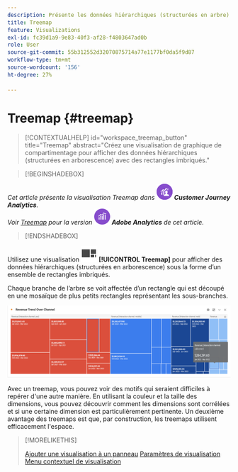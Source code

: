 ```yaml
---
description: Présente les données hiérarchiques (structurées en arbre) sous la forme d’un ensemble de rectangles imbriqués.
title: Treemap
feature: Visualizations
exl-id: fc39d1a9-9e83-40f3-af28-f4803647ad0b
role: User
source-git-commit: 55b312552d32070875714a77e1177bf0da5f9d87
workflow-type: tm+mt
source-wordcount: '156'
ht-degree: 27%

---
```


# Treemap {#treemap}

<!-- markdownlint-disable MD034 -->

>[!CONTEXTUALHELP]
>id="workspace_treemap_button"
>title="Treemap"
>abstract="Créez une visualisation de graphique de compartimentage pour afficher des données hiérarchiques (structurées en arborescence) avec des rectangles imbriqués."

<!-- markdownlint-enable MD034 -->


>[!BEGINSHADEBOX]

_Cet article présente la visualisation Treemap dans_ ![CustomerJourneyAnalytics](/help/assets/icons/CustomerJourneyAnalytics.svg) _**Customer Journey Analytics**._<br/>_Voir [Treemap](https://experienceleague.adobe.com/en/docs/analytics/analyze/analysis-workspace/visualizations/treemap) pour la version_ ![AdobeAnalytics](/help/assets/icons/AdobeAnalytics.svg) _**Adobe Analytics** de cet article._

>[!ENDSHADEBOX]


Utilisez une visualisation ![GraphTree](/help/assets/icons/GraphTree.svg) **[!UICONTROL Treemap]** pour afficher des données hiérarchiques (structurées en arborescence) sous la forme d’un ensemble de rectangles imbriqués.

Chaque branche de l’arbre se voit affectée d’un rectangle qui est découpé en une mosaïque de plus petits rectangles représentant les sous-branches.

![Exemple de Treemap montrant des mosaïques de petits rectrangles représentant des sous-branches.](assets/treemap.png)

Avec un treemap, vous pouvez voir des motifs qui seraient difficiles à repérer d&#39;une autre manière. En utilisant la couleur et la taille des dimensions, vous pouvez découvrir comment les dimensions sont corrélées et si une certaine dimension est particulièrement pertinente. Un deuxième avantage des treemaps est que, par construction, les treemaps utilisent efficacement l&#39;espace.


>[!MORELIKETHIS]
>
>[Ajouter une visualisation à un panneau](/help/analysis-workspace/visualizations/freeform-analysis-visualizations.md#add-visualizations-to-a-panel)
>[Paramètres de visualisation ](/help/analysis-workspace/visualizations/freeform-analysis-visualizations.md#settings)
>[Menu contextuel de visualisation](/help/analysis-workspace/visualizations/freeform-analysis-visualizations.md#context-menu)
>


